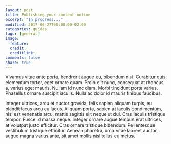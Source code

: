 ```yaml
---
layout: post
title: Publishing your content online
excerpt: "In progress..."
modified: 2017-06-27T00:00:00-02:00
categories: guides
tags: [general]
image:
  feature:
  credit:
  creditlink:
comments: false
share: true
---
```


Vivamus vitae ante porta, hendrerit augue eu, bibendum nisi. Curabitur quis elementum tortor, eget ornare quam. Proin elit nunc, consequat at rhoncus a, varius eget mauris. Nullam id nunc diam. Morbi tincidunt porta varius. Phasellus ornare suscipit iaculis. Nulla ac dolor id mauris finibus faucibus. 

Integer ultrices, arcu et auctor gravida, felis sapien aliquam turpis, eu blandit lacus arcu eu lacus. Aliquam porta, sapien at iaculis condimentum, nisl est venenatis arcu, mattis sagittis elit neque ut dui. Cras iaculis tristique tempor. Fusce id massa neque. Integer ornare augue tempus erat ultrices, at volutpat justo efficitur. Cras ornare tristique bibendum. Pellentesque vestibulum tristique efficitur. Aenean pharetra, urna vitae laoreet auctor, augue magna varius ante, sit amet mollis nisl tellus eu metus.
